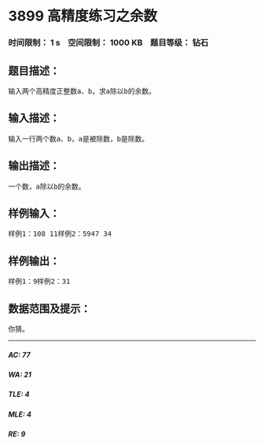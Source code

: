 # 3899 高精度练习之余数   
### 时间限制： 1 s&nbsp;&nbsp;&nbsp;&nbsp;空间限制： 1000 KB&nbsp;&nbsp;&nbsp;&nbsp;题目等级： 钻石  
## 题目描述：  

<pre>
输入两个高精度正整数a、b，求a除以b的余数。
</pre>
  
  
## 输入描述：  

<pre>
输入一行两个数a、b，a是被除数，b是除数。
</pre>
  
  
## 输出描述：  

<pre>
一个数，a除以b的余数。
</pre>
  
  
## 样例输入：  

<pre>
样例1：108 11样例2：5947 34
</pre>
  
  
## 样例输出：  

<pre>
样例1：9样例2：31
</pre>
  
  
## 数据范围及提示：  

<pre>
你猜。
</pre>
  
  
***  

##### AC: 77  
##### WA: 21  
##### TLE: 4  
##### MLE: 4  
##### RE: 9  
